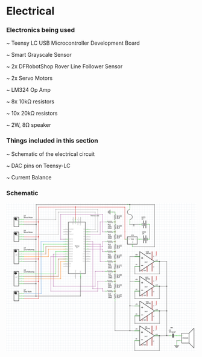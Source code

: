 # Electrical

### Electronics being used

~ Teensy LC USB Microcontroller Development Board

~ Smart Grayscale Sensor

~ 2x DFRobotShop Rover Line Follower Sensor

~ 2x Servo Motors

~ LM324 Op Amp

~ 8x 10kΩ resistors

~ 10x 20kΩ resistors

~ 2W, 8Ω speaker

### Things included in this section

~ Schematic of the electrical circuit

~ DAC pins on Teensy-LC

~ Current Balance

### Schematic

![](https://raw.githubusercontent.com/BroboticsRoboticsComp/Electrical/master/Schematic%202.0.PNG)
